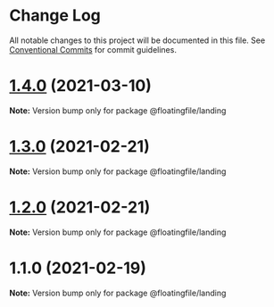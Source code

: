 # Change Log

All notable changes to this project will be documented in this file.
See [Conventional Commits](https://conventionalcommits.org) for commit guidelines.

# [1.4.0](https://github.com/garethlau/floatingfile-mono/compare/v1.3.1...v1.4.0) (2021-03-10)

**Note:** Version bump only for package @floatingfile/landing






# [1.3.0](https://github.com/garethlau/floatingfile-mono/compare/v1.2.0...v1.3.0) (2021-02-21)

**Note:** Version bump only for package @floatingfile/landing






# [1.2.0](https://github.com/garethlau/floatingfile-mono/compare/v1.1.2...v1.2.0) (2021-02-21)

**Note:** Version bump only for package @floatingfile/landing





# 1.1.0 (2021-02-19)

**Note:** Version bump only for package @floatingfile/landing
